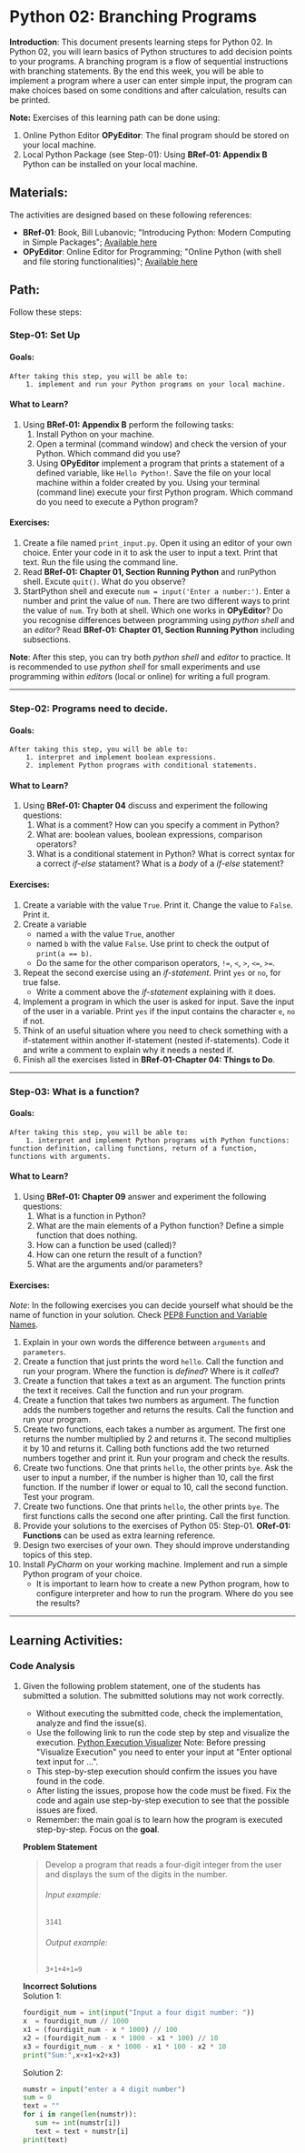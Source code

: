 # Python 02: Branching Programs

**Introduction**: This document presents learning steps for Python 02. In Python 02, you will learn basics of Python structures to add decision points to your programs. A branching program is a flow of sequential instructions with branching statements. By the end this week, you will be able to implement a program where a user can enter simple input, the program can make choices based on some conditions and after calculation, results can be printed.

**Note:** Exercises of this learning path can be done using:

1. Online Python Editor **OPyEditor**: The final program should be stored on your local machine.
2. Local Python Package (see Step-01): Using **BRef-01: Appendix B** Python can be installed on your local machine.

## Materials:

The activities are designed based on these following references:

- **BRef-01**: Book, Bill Lubanovic; "Introducing Python: Modern Computing in Simple Packages"; [Available here](https://www.oreilly.com/library/view/introducing-python-2nd/9781492051374/)
- **OPyEditor**: Online Editor for Programming; "Online Python (with shell and file storing functionalities)"; [Available here](https://www.online-python.com/)

## Path:


Follow these steps:

### Step-01: Set Up
#### Goals:

```
After taking this step, you will be able to:
	1. implement and run your Python programs on your local machine.
```

#### What to Learn?

1. Using **BRef-01: Appendix B** perform the following tasks:
   1. Install Python on your machine.
   2. Open a terminal (command window) and check the version of your Python. Which command did you use?
   3. Using **OPyEditor** implement a program that prints a statement of a defined variable, like ```Hello Python!```. Save the file on your local machine within a folder created by you. Using your terminal (command line) execute your first Python program. Which command do you need to execute a Python program?

#### Exercises:

1. Create a file named ```print_input.py```. Open it using an editor of your own choice. Enter your code in it to ask the user to input a text. Print that text. Run the file using the command line.
2. Read **BRef-01: Chapter 01, Section Running Python** and runPython shell. Excute ```quit()```. What do you observe?
3. StartPython shell and execute ```num = input('Enter a number:')```. Enter a number and print the value of ```num```. There are two different ways to print the value of ```num```. Try both at shell. Which one works in **OPyEditor**? Do you recognise differences between programming using *python shell* and an *editor*? Read **BRef-01: Chapter 01, Section Running Python** including subsections.

**Note**: After this step, you can try both *python shell* and *editor* to practice. It is recommended to use *python shell* for small experiments and use programming within *editor*s (local or online) for writing a full program.

<hr>

### Step-02: Programs need to decide.
#### Goals:

```
After taking this step, you will be able to:
	1. interpret and implement boolean expressions.
	2. implement Python programs with conditional statements.
```

#### What to Learn?

1. Using **BRef-01: Chapter 04** discuss and experiment the following questions:
   1. What is a comment? How can you specify a comment in Python?
   2. What are: boolean values, boolean expressions, comparison operators?
   3. What is a conditional statement in Python? What is correct syntax for a correct *if-else* statament? What is a *body* of a *if-else* statement?

#### Exercises:

1. Create a variable with the value ```True```. Print it. Change the value to ```False```. Print it.
2. Create a variable
	- named ```a``` with the value ```True```, another
	- named ```b``` with the value ```False```. Use print to check the output of ```print(a == b)```.
	- Do the same for the other comparison operators, ```!=```, ```<```, ```>```, ```<=```, ```>=```.
4. Repeat the second exercise using an *if-statement*. Print ```yes``` or ```no```, for true false.
	- Write a comment above the *if-statement* explaining with it does.
6. Implement a program in which the user is asked for input. Save the input of the user in a variable. Print ```yes``` if the input contains the character ```e```, ```no``` if not.
7. Think of an useful situation where you need to check something with a if-statement within another if-statement (nested if-statements). Code it and write a comment to explain why it needs a nested if.
8. Finish all the exercises listed in **BRef-01-Chapter 04: Things to Do**.

<hr>

### Step-03: What is a function?

#### Goals:

```
After taking this step, you will be able to:
	1. interpret and implement Python programs with Python functions: function definition, calling functions, return of a function, functions with arguments.
```

#### What to Learn?

1. Using **BRef-01: Chapter 09** answer and experiment the following questions:
   1. What is a function in Python?
   2. What are the main elements of a Python function? Define a simple function that does nothing.
   3. How can a function be used (called)? 
   4. How can one return the result of a function?
   5. What are the arguments and/or parameters?

#### Exercises:

*Note*: In the following exercises you can decide yourself what should be the name of function in your solution. Check [PEP8 Function and Variable Names](https://peps.python.org/pep-0008/#function-and-variable-names).

1. Explain in your own words the difference between `arguments` and `parameters`.
2. Create a function that just prints the word `hello`. Call the function and run your program. Where the function is *defined*? Where is it *called*?
3. Create a function that takes a text as an argument. The function prints the text it receives. Call the function and run your program.
4. Create a function that takes two numbers as argument. The function adds the numbers together and returns the results. Call the function and run your program.
5. Create two functions, each takes a number as argument. The first one returns the number multiplied by 2 and returns it. The second multiplies it by 10 and returns it. Calling both functions add the two returned numbers together and print it. Run your program and check the results.
6. Create two functions. One that prints `hello`, the other prints `bye`. Ask the user to input a number, if the number is higher than 10, call the first function. If the number if lower or equal to 10, call the second function. Test your program.
7. Create two functions. One that prints `hello`, the other prints `bye`. The first functions calls the second one after printing. Call the first function.
8. Provide your solutions to the exercises of Python 05: Step-01. **ORef-01: Functions** can be used as extra learning reference.
9. Design two exercises of your own. They should improve understanding topics of this step.
10. Install *PyCharm* on your working machine. Implement and run a simple Python program of your choice. 
	- It is important to learn how to create a new Python program, how to configure interpreter and how to run the program. Where do you see the results?


 <hr>


## Learning Activities:

### Code Analysis

1. Given the following problem statement, one of the students has submitted a solution. The submitted solutions may not work correctly.
	- Without executing the submitted code, check the implementation, analyze and find the issue(s).
	- Use the following link to run the code step by step and visualize the execution. [Python Execution Visualizer](https://cscircles.cemc.uwaterloo.ca/visualize) Note: Before pressing "Visualize Execution" you need to enter your input at "Enter optional text input for ...". 
	- This step-by-step execution should confirm the issues you have found in the code.
	- After listing the issues, propose how the code must be fixed. Fix the code and again use step-by-step execution to see that the possible issues are fixed.
	- Remember: the main goal is to learn how the program is executed step-by-step. Focus on the **goal**.

	**Problem Statement**
   > Develop a program that reads a four-digit integer from the user and displays the sum of the digits in the number.
   >
   > ###### Input example:
   > `3141`
   >
   > ###### Output example:
   > `3+1+4+1=9`

	**Incorrect Solutions** \
   Solution 1:
   ```python
   fourdigit_num = int(input("Input a four digit number: "))
   x  = fourdigit_num // 1000
   x1 = (fourdigit_num - x * 1000) // 100
   x2 = (fourdigit_num - x * 1000 - x1 * 100) // 10
   x3 = fourdigit_num - x * 1000 - x1 * 100 - x2 * 10
   print("Sum:",x+x1+x2+x3)
   ```
   Solution 2:
   ```python
   numstr = input("enter a 4 digit number")
   sum = 0
   text = ""
   for i in range(len(numstr)):
      sum += int(numstr[i])
      text = text + numstr[i]
   print(text)
   ```